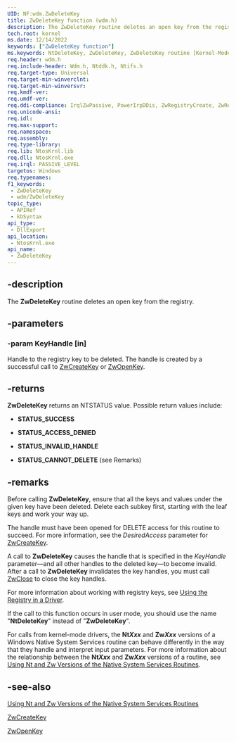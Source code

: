 ```yaml
---
UID: NF:wdm.ZwDeleteKey
title: ZwDeleteKey function (wdm.h)
description: The ZwDeleteKey routine deletes an open key from the registry.
tech.root: kernel
ms.date: 12/14/2022
keywords: ["ZwDeleteKey function"]
ms.keywords: NtDeleteKey, ZwDeleteKey, ZwDeleteKey routine [Kernel-Mode Driver Architecture], k111_b55bc28e-3539-424e-86b5-f7457e90cc61.xml, kernel.zwdeletekey, wdm/NtDeleteKey, wdm/ZwDeleteKey
req.header: wdm.h
req.include-header: Wdm.h, Ntddk.h, Ntifs.h
req.target-type: Universal
req.target-min-winverclnt:
req.target-min-winversvr: 
req.kmdf-ver: 
req.umdf-ver: 
req.ddi-compliance: IrqlZwPassive, PowerIrpDDis, ZwRegistryCreate, ZwRegistryOpen, HwStorPortProhibitedDDIs, ZwRegistryCreate(storport), ZwRegistryOpen(storport)
req.unicode-ansi: 
req.idl: 
req.max-support: 
req.namespace: 
req.assembly: 
req.type-library: 
req.lib: NtosKrnl.lib
req.dll: NtosKrnl.exe
req.irql: PASSIVE_LEVEL
targetos: Windows
req.typenames: 
f1_keywords:
 - ZwDeleteKey
 - wdm/ZwDeleteKey
topic_type:
 - APIRef
 - kbSyntax
api_type:
 - DllExport
api_location:
 - NtosKrnl.exe
api_name:
 - ZwDeleteKey
---
```


## -description

The **ZwDeleteKey** routine deletes an open key from the registry.

## -parameters

### -param KeyHandle [in]

Handle to the registry key to be deleted. The handle is created by a successful call to [ZwCreateKey](/windows-hardware/drivers/ddi/wdm/nf-wdm-zwcreatekey) or [ZwOpenKey](/windows-hardware/drivers/ddi/wdm/nf-wdm-zwopenkey).

## -returns

**ZwDeleteKey** returns an NTSTATUS value. Possible return values include:

- **STATUS_SUCCESS**

- **STATUS_ACCESS_DENIED**

- **STATUS_INVALID_HANDLE**

- **STATUS_CANNOT_DELETE** (see Remarks)

## -remarks

Before calling **ZwDeleteKey**, ensure that all the keys and values under the given key have been deleted. Delete each subkey first, starting with the leaf keys and work your way up.

The handle must have been opened for DELETE access for this routine to succeed. For more information, see the *DesiredAccess* parameter for [ZwCreateKey](/windows-hardware/drivers/ddi/wdm/nf-wdm-zwcreatekey).

A call to **ZwDeleteKey** causes the handle that is specified in the *KeyHandle* parameter—and all other handles to the deleted key—to become invalid. After a call to **ZwDeleteKey** invalidates the key handles, you must call [ZwClose](/windows-hardware/drivers/ddi/ntifs/nf-ntifs-ntclose) to close the key handles.

For more information about working with registry keys, see [Using the Registry in a Driver](/windows-hardware/drivers/kernel/using-the-registry-in-a-driver).

If the call to this function occurs in user mode, you should use the name "**NtDeleteKey**" instead of "**ZwDeleteKey**".

For calls from kernel-mode drivers, the **Nt*Xxx*** and **Zw*Xxx*** versions of a Windows Native System Services routine can behave differently in the way that they handle and interpret input parameters. For more information about the relationship between the **Nt*Xxx*** and **Zw*Xxx*** versions of a routine, see [Using Nt and Zw Versions of the Native System Services Routines](/windows-hardware/drivers/kernel/using-nt-and-zw-versions-of-the-native-system-services-routines).

## -see-also

[Using Nt and Zw Versions of the Native System Services Routines](/windows-hardware/drivers/kernel/using-nt-and-zw-versions-of-the-native-system-services-routines)

[ZwCreateKey](/windows-hardware/drivers/ddi/wdm/nf-wdm-zwcreatekey)

[ZwOpenKey](/windows-hardware/drivers/ddi/wdm/nf-wdm-zwopenkey)
